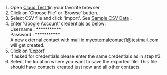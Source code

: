 1. Open [Cloud Test 1](http://www.cloudtest1.com/ )in your favorite browser
2. Click on 'Choose File' or 'Browse' button.  
3. Select CSV file and click 'Import'. See  [Sample CSV Data](https://github.com/takbok/shared-contacts-admin/blob/master/testcases/test-data/sample1.csv) .  
4. Enter 'Google Account' credentials as below:  
	Username : ***********  
	Password : ***********  
	A new external contact with mail id myexternalcontact1@testmail.com will get created.
5. Click on 'Export'  
	If asked for credentials please enter the same credentials as in step #3.
6. Select the location where you want to save the exported file.
   This file should have contacts created just now and all other contacts.
